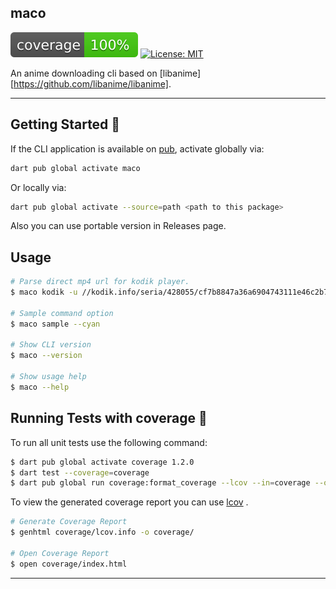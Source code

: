 ## maco

![coverage][coverage_badge]
[![License: MIT][license_badge]][license_link]

An anime downloading cli based on [libanime][https://github.com/libanime/libanime].

---

## Getting Started 🚀

If the CLI application is available on [pub](https://pub.dev), activate globally via:

```sh
dart pub global activate maco
```

Or locally via:

```sh
dart pub global activate --source=path <path to this package>
```

Also you can use portable version in Releases page.

## Usage

```sh
# Parse direct mp4 url for kodik player.
$ maco kodik -u //kodik.info/seria/428055/cf7b8847a36a6904743111e46c2b77d1/720p

# Sample command option
$ maco sample --cyan

# Show CLI version
$ maco --version

# Show usage help
$ maco --help
```

## Running Tests with coverage 🧪

To run all unit tests use the following command:

```sh
$ dart pub global activate coverage 1.2.0
$ dart test --coverage=coverage
$ dart pub global run coverage:format_coverage --lcov --in=coverage --out=coverage/lcov.info
```

To view the generated coverage report you can use [lcov](https://github.com/linux-test-project/lcov)
.

```sh
# Generate Coverage Report
$ genhtml coverage/lcov.info -o coverage/

# Open Coverage Report
$ open coverage/index.html
```

---

[coverage_badge]: coverage_badge.svg
[license_badge]: https://img.shields.io/badge/license-MIT-blue.svg
[license_link]: https://opensource.org/licenses/MIT
